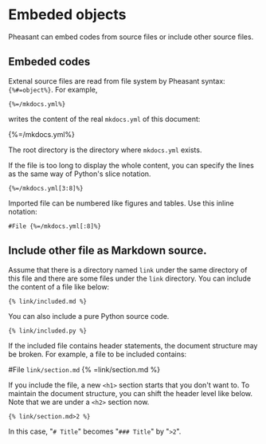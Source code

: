 # Embeded objects

Pheasant can embed codes from source files or include other source files.

## Embeded codes

Extenal source files are read from file system by Pheasant syntax: `{%#=object%}`. For example,

~~~
{%=/mkdocs.yml%}
~~~

writes the content of the real `mkdocs.yml` of this document:

{%=/mkdocs.yml%}

The root directory is the directory where `mkdocs.yml` exists.

If the file is too long to display the whole content, you can specify the lines as the same way of Python's slice notation.

~~~copy
{%=/mkdocs.yml[3:8]%}
~~~

Imported file can be numbered like figures and tables. Use this inline notation:

~~~copy
#File {%=/mkdocs.yml[:8]%}
~~~

## Include other file as Markdown source.

Assume that there is a directory named `link` under the same directory of this file and there are some files under the `link` directory. You can include the content of a file like below:

~~~copy
{% link/included.md %}
~~~

You can also include a pure Python source code.

~~~copy
{% link/included.py %}
~~~

If the included file contains header statements, the document structure may be broken. For example, a file to be included contains:

#File <code>link/section.md</code> {% =link/section.md %}

If you include the file, a new `<h1>` section starts that you don't want to. To maintain the document structure, you can shift the header level like below. Note that we are under a `<h2>` section now.

~~~
{% link/section.md>2 %}
~~~

In this case, "`# Title`" becomes "`### Title`" by "`>2`".
